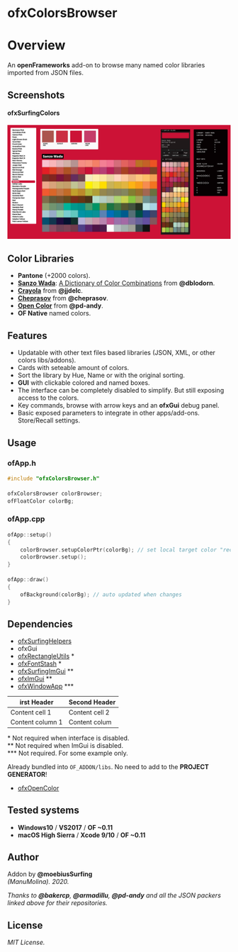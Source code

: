 ofxColorsBrowser
=============================

# Overview
An **openFrameworks** add-on to browse many named color libraries imported from JSON files.  

## Screenshots

#### ofxSurfingColors
![image](/readme_images/Capture.PNG?raw=true "image")

## Color Libraries
  * **Pantone** (+2000 colors).
  * [**Sanzo Wada**](https://github.com/dblodorn/sanzo-wada): [A Dictionary of Color Combinations](https://sanzo-wada.dmbk.io/) from **@dblodorn**.
  * [**Crayola**](https://gist.github.com/jjdelc/1868136) from **@jjdelc**.
  * [**Cheprasov**](https://github.com/cheprasov/json-colors) from **@cheprasov**.
  * [**Open Color**](https://github.com/pd-andy/ofxOpenColor) from **@pd-andy**.
  * **OF Native** named colors.

## Features
* Updatable with other text files based libraries (JSON, XML, or other colors libs/addons).
* Cards with seteable amount of colors.
* Sort the library by Hue, Name or with the original sorting.
* **GUI** with clickable colored and named boxes. 
* The interface can be completely disabled to simplify. But still exposing access to the colors.
* Key commands, browse with arrow keys and an **ofxGui** debug panel.
* Basic exposed parameters to integrate in other apps/add-ons. Store/Recall settings.

## Usage
 
### ofApp.h
```.cpp
#include "ofxColorsBrowser.h"

ofxColorsBrowser colorBrowser;
ofFloatColor colorBg;
```

### ofApp.cpp
```.cpp
ofApp::setup()
{
	colorBrowser.setupColorPtr(colorBg); // set local target color "receiver"
	colorBrowser.setup();
}

ofApp::draw()
{
 	ofBackground(colorBg); // auto updated when changes
}
```

## Dependencies
- [ofxSurfingHelpers](https://github.com/moebiussurfing/ofxSurfingHelpers)  
- ofxGui
- [ofxRectangleUtils](https://github.com/bakercp/ofxRectangleUtils) *  
- [ofxFontStash](https://github.com/armadillu/ofxFontStash) *  
- [ofxSurfingImGui](https://github.com/moebiussurfing/ofxSurfingImGui) **  
- [ofxImGui](https://github.com/Daandelange/ofxImGui/) **  
- [ofxWindowApp](https://github.com/moebiussurfing/ofxWindowApp) ***  

irst Header | Second Header
------------ | -------------
Content cell 1 | Content cell 2
Content column 1 | Content colum

\* Not required when interface is disabled.  
** Not required when ImGui is disabled.  
*** Not required. For some example only.   

Already bundled into ```OF_ADDON/libs```. No need to add to the **PROJECT GENERATOR**!    
- [ofxOpenColor](https://github.com/pd-andy/ofxOpenColor)  
 
## Tested systems
- **Windows10** / **VS2017** / **OF ~0.11**
- **macOS High Sierra** / **Xcode 9/10** / **OF ~0.11**

## Author
Addon by **@moebiusSurfing**  
*(ManuMolina). 2020.*  

_Thanks to **@bakercp**, **@armadillu**, **@pd-andy** and all the JSON packers linked above for their repositories._  

## License
*MIT License.*
